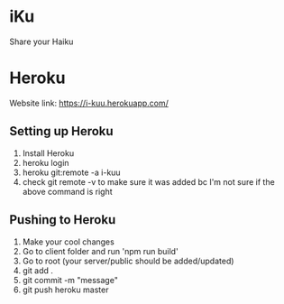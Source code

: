 # iKu
Share your Haiku

# Heroku
Website link: https://i-kuu.herokuapp.com/

## Setting up Heroku
1. Install Heroku
2. heroku login
3. heroku git:remote -a i-kuu
4. check git remote -v to make sure it was added bc I'm not sure if the above command is right

## Pushing to Heroku
1. Make your cool changes
2. Go to client folder and run 'npm run build'
3. Go to root (your server/public should be added/updated)
4. git add .
5. git commit -m "message"
6. git push heroku master
